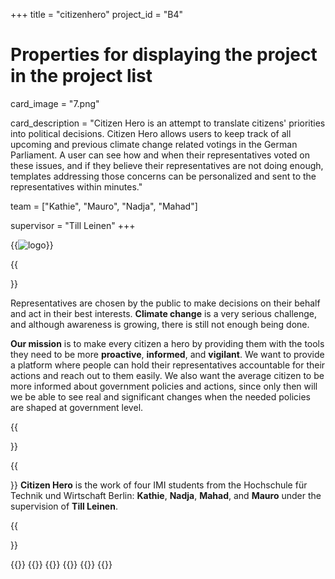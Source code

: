+++
title = "citizenhero"
project_id = "B4"

# Properties for displaying the project in the project list
card_image = "7.png"

card_description = "Citizen Hero is an attempt to translate citizens' priorities into political decisions. Citizen Hero allows users to keep track of all upcoming and previous climate change related votings in the German Parliament. A user can see how and when their representatives voted on these issues, and if they believe their representatives are not doing enough, templates addressing those concerns can be personalized and sent to the representatives within minutes."


team = ["Kathie", "Mauro", "Nadja", "Mahad"]

supervisor = "Till Leinen"
+++

{{<image src="7.png" alt="logo" >}}


{{<section title="Our Goal">}}

Representatives are chosen by the public to make decisions on their behalf and act in their best interests. **Climate change** is a very serious challenge, and although awareness is growing, there is still not enough being done.

**Our mission** is to make every citizen a hero by providing them with the tools they need to be more **proactive**, **informed**, and **vigilant**. We want to provide a platform where people can hold their representatives accountable for their actions and reach out to them easily. We also want the average citizen to be more informed about government policies and actions, since only then will we be able to see real and significant changes when the needed policies are shaped at government level.

{{</section>}}

{{<section title="The Team">}}
**Citizen Hero** is the work of four IMI students from the Hochschule für Technik und Wirtschaft Berlin: **Kathie**, **Nadja**, **Mahad**, and **Mauro** under the supervision of **Till Leinen**. 

{{</section >}}

{{<gallery>}}
{{<team-member image="Kathie.jpeg" name="Kathie">}}
{{<team-member image="Mauro.jpeg" name="Mauro">}}
{{<team-member image="Nadja.jpeg" name="Nadja">}}
{{<team-member image="Mahad.jpeg" name="Mahad">}}
{{</gallery>}}
